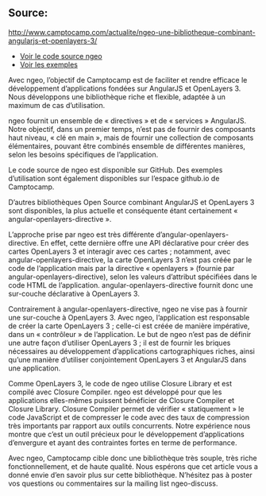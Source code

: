 Source:
---
http://www.camptocamp.com/actualite/ngeo-une-bibliotheque-combinant-angularjs-et-openlayers-3/
- [Voir le code source ngeo](https://github.com/camptocamp/ngeo)
- [Voir les exemples](http://camptocamp.github.io/ngeo/master/)

Avec ngeo, l’objectif de Camptocamp est de faciliter et rendre efficace le développement d’applications fondées sur AngularJS et OpenLayers 3. Nous développons une bibliothèque riche et flexible, adaptée à un maximum de cas d’utilisation.

ngeo fournit un ensemble de « directives » et de « services » AngularJS. Notre objectif, dans un premier temps, n’est pas de fournir des composants haut niveau, « clé en main », mais de fournir une collection de composants élémentaires, pouvant être combinés ensemble de différentes manières, selon les besoins spécifiques de l’application.

Le code source de ngeo est disponible sur GitHub. Des exemples d’utilisation sont également disponibles sur l’espace github.io de Camptocamp.

D’autres bibliothèques Open Source combinant AngularJS et OpenLayers 3 sont disponibles, la plus actuelle et conséquente étant certainement « angular-openlayers-directive ».

L’approche prise par ngeo est très différente d’angular-openlayers-directive. En effet, cette dernière offre une API déclarative pour créer des cartes OpenLayers 3 et interagir avec ces cartes ; notamment, avec angular-openlayers-directive, la carte OpenLayers 3 n’est pas créée par le code de l’application mais par la directive « openlayers » (fournie par angular-openlayers-directive), selon les valeurs d’attribut spécifiées dans le code HTML de l’application. angular-openlayers-directive fournit donc une sur-couche déclarative à OpenLayers 3.

Contrairement à angular-openlayers-directive, ngeo ne vise pas à fournir une sur-couche à OpenLayers 3. Avec ngeo, l’application est responsable de créer la carte OpenLayers 3 ; celle-ci est créée de manière impérative, dans un « contrôleur » de l’application. Le but de ngeo n’est pas de définir une autre façon d’utiliser OpenLayers 3 ; il est de fournir les briques nécessaires au développement d’applications cartographiques riches, ainsi qu’une manière d’utiliser conjointement OpenLayers 3 et AngularJS dans une application.

Comme OpenLayers 3, le code de ngeo utilise Closure Library et est compilé avec Closure Compiler. ngeo est développé pour que les applications elles-mêmes puissent bénéficier de Closure Compiler et Closure Library. Closure Compiler permet de vérifier « statiquement » le code JavaScript et de compresser le code avec des taux de compression très importants par rapport aux outils concurrents. Notre expérience nous montre que c’est un outil précieux pour le développement d’applications d’envergure et ayant des contraintes fortes en terme de performance.

Avec ngeo, Camptocamp cible donc une bibliothèque très souple, très riche fonctionnellement, et de haute qualité. Nous espérons que cet article vous a donné envie d’en savoir plus sur cette bibliothèque. N’hésitez pas à poster vos questions ou commentaires sur la mailing list ngeo-discuss.
